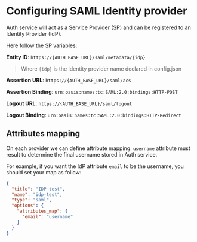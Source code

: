 # Configuring SAML Identity provider

Auth service will act as a Service Provider (SP) and can be registered to an Identity Provider (IdP).

Here follow the SP variables:

**Entity ID**: `https://{AUTH_BASE_URL}/saml/metadata/{idp}`

> Where `{idp}` is the identity provider name declared in config.json

**Assertion URL**: `https://{AUTH_BASE_URL}/saml/acs`

**Assertion Binding**: `urn:oasis:names:tc:SAML:2.0:bindings:HTTP-POST`

**Logout URL**: `https://{AUTH_BASE_URL}/saml/logout`

**Logout Binding**: `urn:oasis:names:tc:SAML:2.0:bindings:HTTP-Redirect`

## Attributes mapping

On each provider we can define attribute mapping.
`username` attribute must result to determine the final username stored in Auth service.

For example, if you want the IdP attribute `email` to be the username, you should set your map as follow:
```json
{
  "title": "IDP test",
  "name": "idp-test",
  "type": "saml",
  "options": {
    "attributes_map": {
      "email": "username"
    }
  }
}
```
